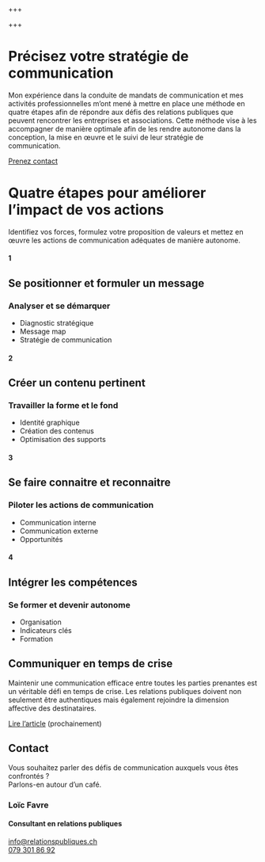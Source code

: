 +++

+++
# Précisez votre stratégie de communication

Mon expérience dans la conduite de mandats de communication et mes activités professionnelles m’ont mené à mettre en place une méthode en quatre étapes afin de répondre aux défis des relations publiques que peuvent rencontrer les entreprises et associations. Cette méthode vise à les accompagner de manière optimale afin de les rendre autonome dans la conception, la mise en œuvre et le suivi de leur stratégie de communication.

[Prenez contact](mailto:info@relationspubliques.ch)

# Quatre étapes pour améliorer l’impact de vos actions

Identifiez vos forces, formulez votre proposition de valeurs et mettez en œuvre les actions de communication adéquates de manière autonome.

<div class="container-full">
<div class="boxes">
<div class="box">

#### 1

## Se positionner et formuler un message

### Analyser et se démarquer

* Diagnostic stratégique
* Message map
* Stratégie de communication

</div>
<div class="box">

#### 2

## Créer un contenu pertinent

### Travailler la forme et le fond

* Identité graphique
* Création des contenus
* Optimisation des supports

</div>
<div class="box">

#### 3

## Se faire connaitre et reconnaitre

### Piloter les actions de communication

* Communication interne
* Communication externe
* Opportunités

</div>
<div class="box">

#### 4

## Intégrer les compétences

### Se former et devenir autonome

* Organisation
* Indicateurs clés
* Formation

</div>
</div>
</div>

<div class="article">

## Communiquer en temps de crise

Maintenir une communication efficace entre toutes les parties prenantes est un véritable défi en temps de crise. Les relations publiques doivent non seulement être authentiques mais également rejoindre la dimension affective des destinataires.

[Lire l’article](#) (prochainement)

</div>

<footer class="container-full">
<div class="container">

## Contact

Vous souhaitez parler des défis de communication auxquels vous êtes confrontés ? <br/>Parlons-en autour d’un café.

### Loïc Favre

#### **Consultant en relations publiques**

[info@relationspubliques.ch](mailto:info@relationspubliques.ch)<br/>
[079 301 86 92](tel:0793018692)<br/>

</div>
</footer>
